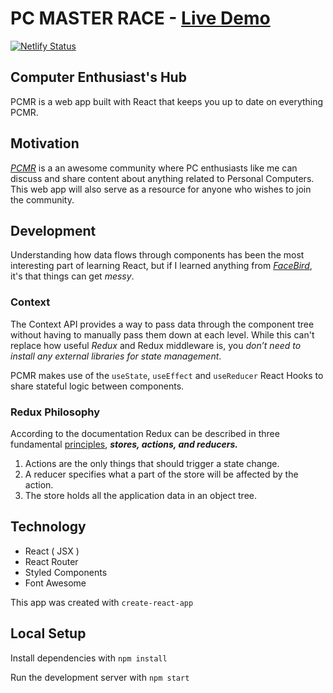 # PC MASTER RACE - [Live Demo](https://modest-cray-5c4ae9.netlify.com/)
[![Netlify Status](https://api.netlify.com/api/v1/badges/e63d49ce-78e7-46b1-91ea-bff43a7de95c/deploy-status)](https://app.netlify.com/sites/modest-cray-5c4ae9/deploys)

## Computer Enthusiast's Hub 
PCMR is a web app built with React that keeps you up to date on everything PCMR. 

## Motivation
 [*PCMR*](https://www.reddit.com/r/pcmasterrace/) is a an awesome community where PC enthusiasts like me can discuss and share content about anything related to Personal Computers. This web app will also serve as a resource for anyone who wishes to join the community.

## Development 
Understanding how data flows through components has been the most interesting part of learning React, but if I learned anything from [*FaceBird*](https://github.com/KingNaranja/FaceBird-2), it's that things can get *messy*.

### Context
The Context API provides a way to pass data through the component tree without having to manually pass them down at each level.
While this can't replace how useful *Redux* and Redux middleware is, you *don’t need to install any external libraries for state management*. 

PCMR makes use of the `useState`, `useEffect` and `useReducer` React Hooks to share stateful logic between components.

### Redux Philosophy 
According to the documentation Redux can be described in three fundamental [principles](https://i.imgur.com/YkBneOF.jpg),  ***stores, actions, and reducers.***

1. Actions are the only things that should trigger a state change.
2. A reducer specifies what a part of the store will be affected by the action. 
3. The store holds all the application data in an object tree.


## Technology
* React ( JSX )
* React Router
* Styled Components 
* Font Awesome

This app was created with `create-react-app`

## Local Setup
Install dependencies with `npm install`

Run the development server with `npm start`
